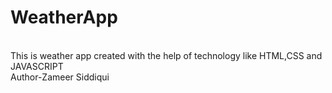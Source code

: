# WeatherApp
<br>
This is weather app created with the help of technology like HTML,CSS and JAVASCRIPT
<br>
Author-Zameer Siddiqui
